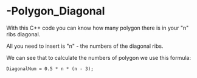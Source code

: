 # -Polygon_Diagonal
With this C++ code you can know how many polygon there is in your "n" ribs diagonal.

All you need to insert is "n" - the numbers of the diagonal ribs.


We can see that to calculate the numbers of polygon we use this formula:

	DiagonalNum = 0.5 * n * (n - 3);

